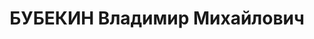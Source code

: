 ---
title: БУБЕКИН Владимир Михайлович
description: 'Род. в 1904, г. Владимир, русский, обр.: низшее, член ВКП(б). Проживал:
  Москва, пр-д Художественного театра, д. 5, кв. 16. Ответственный редактор редакции
  газеты "Комсомольская правда"

  Арестован 05.07.1937. Обв. в участии в антисоветской террористической группе. Приговор:
  ВК ВС СССР, 28.10.1937 – ВМН. Расстрелян 28.10.1937, г.Москва.

  Реабилитирован ВК ВС СССР декабрь 1955'
---